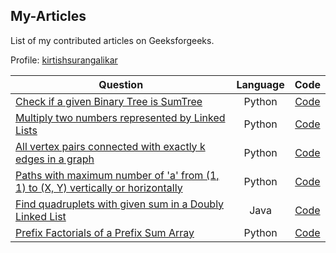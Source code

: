 ## My-Articles

List of my contributed articles on Geeksforgeeks.

Profile: [kirtishsurangalikar](https://auth.geeksforgeeks.org/user/kirtishsurangalikar/profile)

| Question | Language | Code |
| ------ | :------: | :------: |
|[Check if a given Binary Tree is SumTree](https://www.geeksforgeeks.org/check-if-a-given-binary-tree-is-sumtree/)  | Python | [Code](https://github.com/kirtish16/My-Articles/blob/master/Que1.py) |
| [Multiply two numbers represented by Linked Lists](https://www.geeksforgeeks.org/multiply-two-numbers-represented-linked-lists/) | Python | [Code](https://github.com/kirtish16/My-Articles/blob/master/Que2.py) |
| [All vertex pairs connected with exactly k edges in a graph](https://www.geeksforgeeks.org/all-vertex-pairs-connected-with-exactly-k-edges-in-a-graph/) | Python | [Code](https://github.com/kirtish16/My-Articles/blob/master/Que3.py) |
| [Paths with maximum number of 'a' from (1, 1) to (X, Y) vertically or horizontally](https://www.geeksforgeeks.org/paths-with-maximum-number-of-a-from-1-1-to-x-y-vertically-or-horizontally/) | Python | [Code](https://github.com/kirtish16/My-Articles/blob/master/Que4.py) |
| [Find quadruplets with given sum in a Doubly Linked List](https://www.geeksforgeeks.org/find-quadruplets-with-given-sum-in-a-doubly-linked-list/) | Java | [Code](https://github.com/kirtish16/My-Articles/blob/master/Que5.java) |
| [Prefix Factorials of a Prefix Sum Array](https://www.geeksforgeeks.org/prefix-factorials-of-a-prefix-sum-array/)| Python | [Code](https://github.com/kirtish16/My-Articles/blob/master/Que6.py) |




